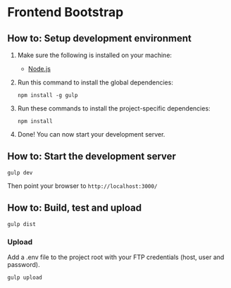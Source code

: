 # Frontend Bootstrap

## How to: Setup development environment
1. Make sure the following is installed on your machine:
    - [Node.js](http://nodejs.org/)
2. Run this command to install the global dependencies:

    ```
    npm install -g gulp
    ```
3. Run these commands to install the project-specific dependencies:

    ```
    npm install
    ```
4. Done! You can now start your development server.

## How to: Start the development server
```
gulp dev
```

Then point your browser to `http://localhost:3000/`

## How to: Build, test and upload
```
gulp dist
```
### Upload
Add a .env file to the project root with your FTP credentials (host, user and password).   
```
gulp upload
```
